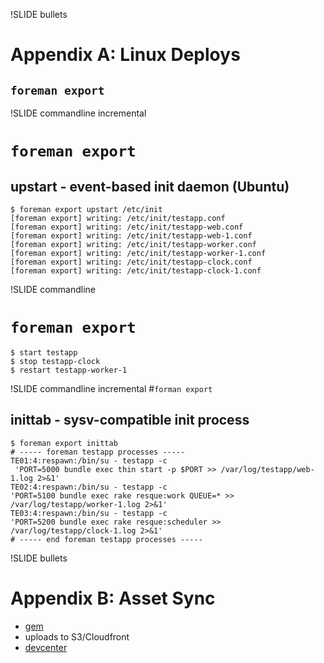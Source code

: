 !SLIDE bullets
# Appendix A: Linux Deploys #

## `foreman export`


!SLIDE commandline incremental
# `foreman export` 
## upstart - event-based init daemon (Ubuntu)

    $ foreman export upstart /etc/init
    [foreman export] writing: /etc/init/testapp.conf
    [foreman export] writing: /etc/init/testapp-web.conf
    [foreman export] writing: /etc/init/testapp-web-1.conf
    [foreman export] writing: /etc/init/testapp-worker.conf
    [foreman export] writing: /etc/init/testapp-worker-1.conf
    [foreman export] writing: /etc/init/testapp-clock.conf
    [foreman export] writing: /etc/init/testapp-clock-1.conf


!SLIDE commandline 
# `foreman export` 

    $ start testapp
    $ stop testapp-clock
    $ restart testapp-worker-1

!SLIDE commandline incremental
#`forman export`
## inittab - sysv-compatible init process

    $ foreman export inittab
    # ----- foreman testapp processes -----
    TE01:4:respawn:/bin/su - testapp -c 
     'PORT=5000 bundle exec thin start -p $PORT >> /var/log/testapp/web-1.log 2>&1'
    TE02:4:respawn:/bin/su - testapp -c 
    'PORT=5100 bundle exec rake resque:work QUEUE=* >> /var/log/testapp/worker-1.log 2>&1'
    TE03:4:respawn:/bin/su - testapp -c 
    'PORT=5200 bundle exec rake resque:scheduler >> /var/log/testapp/clock-1.log 2>&1'
    # ----- end foreman testapp processes -----


!SLIDE bullets
# Appendix B: Asset Sync #

* [gem](https://github.com/rumblelabs/asset_sync)
* uploads to S3/Cloudfront
* [devcenter](http://devcenter.heroku.com/articles/cdn-asset-host-rails31)
